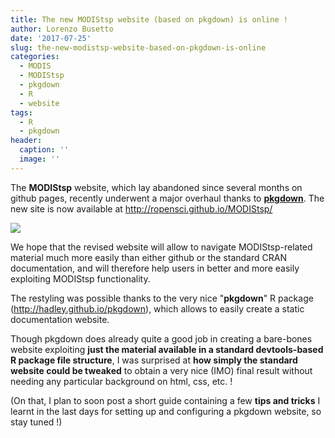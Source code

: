 ```yaml
---
title: The new MODIStsp website (based on pkgdown) is online !
author: Lorenzo Busetto
date: '2017-07-25'
slug: the-new-modistsp-website-based-on-pkgdown-is-online
categories:
  - MODIS
  - MODIStsp
  - pkgdown
  - R
  - website
tags:
  - R
  - pkgdown
header:
  caption: ''
  image: ''
---
```

The **MODIStsp** website, which lay abandoned since several months on github 
pages, recently underwent a major overhaul thanks to **[pkgdown](http://hadley.github.io/pkgdown)**.
The new site is now available at <http://ropensci.github.io/MODIStsp/>

![](/img/MODIStsp_Website.png)

We hope that the revised website will allow to navigate MODIStsp-related material
much more easily than either github or the standard CRAN documentation, and will
therefore help users in better and more easily exploiting MODIStsp functionality.

The restyling was possible thanks to the very nice "**pkgdown**" R package 
(<http://hadley.github.io/pkgdown>), which allows to easily create a static documentation website.

Though pkgdown does already quite a good job in creating a bare-bones website
exploiting **just the material available in a standard devtools-based R package file 
structure**, I was surprised at **how simply the standard website could be tweaked** 
to obtain a very nice (IMO) final result without needing any particular background 
on html, css, etc. !

(On that, I plan to soon post a short guide containing a few **tips and tricks** 
I learnt in the last days for setting up and configuring a pkgdown website, so stay 
tuned !)
